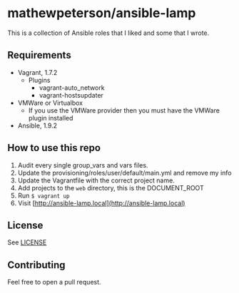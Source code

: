 # mathewpeterson/ansible-lamp

This is a collection of Ansible roles that I liked and some that I wrote.

## Requirements

- Vagrant, 1.7.2
  - Plugins
    - vagrant-auto_network
    - vagrant-hostsupdater
- VMWare or Virtualbox
  - If you use the VMWare provider then you must have the VMWare plugin installed
- Ansible, 1.9.2

## How to use this repo

1. Audit every single group_vars and vars files.
2. Update the provisioning/roles/user/default/main.yml and remove my info
3. Update the Vagrantfile with the correct project name.
4. Add projects to the ```web``` directory, this is the DOCUMENT_ROOT
5. Run ```$ vagrant up```
6. Visit [http://ansible-lamp.local](http://ansible-lamp.local)

## License

See [LICENSE](LICENSE)

## Contributing

Feel free to open a pull request.

